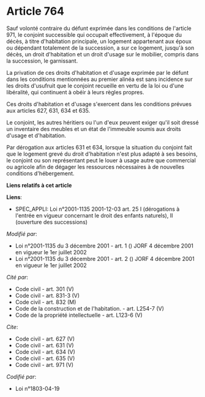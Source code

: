 # Article 764

Sauf volonté contraire du défunt exprimée dans les conditions de l'article 971, le conjoint successible qui occupait
effectivement, à l'époque du décès, à titre d'habitation principale, un logement appartenant aux époux ou dépendant
totalement de la succession, a sur ce logement, jusqu'à son décès, un droit d'habitation et un droit d'usage sur le mobilier,
compris dans la succession, le garnissant. 

La privation de ces droits d'habitation et d'usage exprimée par le défunt dans les conditions mentionnées au premier alinéa
est sans incidence sur les droits d'usufruit que le conjoint recueille en vertu de la loi ou d'une libéralité, qui continuent
à obéir à leurs règles propres. 

Ces droits d'habitation et d'usage s'exercent dans les conditions prévues aux articles 627, 631, 634 et 635. 

Le conjoint, les autres héritiers ou l'un d'eux peuvent exiger qu'il soit dressé un inventaire des meubles et un état de
l'immeuble soumis aux droits d'usage et d'habitation. 

Par dérogation aux articles 631 et 634, lorsque la situation du conjoint fait que le logement grevé du droit d'habitation
n'est plus adapté à ses besoins, le conjoint ou son représentant peut le louer à usage autre que commercial ou agricole afin
de dégager les ressources nécessaires à de nouvelles conditions d'hébergement.

**Liens relatifs à cet article**

**Liens**:

  - SPEC_APPLI: Loi n°2001-1135 2001-12-03 art. 25 I (dérogations à l'entrée en vigueur concernant le droit des enfants naturels), II (ouverture des successions)

_Modifié par_:

  - Loi n°2001-1135 du 3 décembre 2001 - art. 1 () JORF 4 décembre 2001 en vigueur le 1er juillet 2002
  - Loi n°2001-1135 du 3 décembre 2001 - art. 2 () JORF 4 décembre 2001 en vigueur le 1er juillet 2002

_Cité par_:

  - Code civil - art. 301 (V)
  - Code civil - art. 831-3 (V)
  - Code civil - art. 832 (M)
  - Code de la construction et de l'habitation. - art. L254-7 (V)
  - Code de la propriété intellectuelle - art. L123-6 (V)

_Cite_:

  - Code civil - art. 627 (V)
  - Code civil - art. 631 (V)
  - Code civil - art. 634 (V)
  - Code civil - art. 635 (V)
  - Code civil - art. 971 (V)

_Codifié par_:

  - Loi n°1803-04-19
